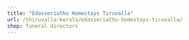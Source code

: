 ```yaml
---
title: "Edasseriathu Homestays Tiruvalla"
url: /thiruvalla-kerala/edasseriathu-homestays-tiruvalla/
shop: funeral directors
---
```

